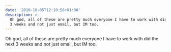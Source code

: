 ```yaml
---
date: '2010-10-05T12:10:56+01:00'
description: >-
  Oh god, all of these are pretty much everyone I have to work with did the next
  3 weeks and not just email, but IM too.
---
```

Oh god, all of these are pretty much everyone I have to work with did the next 3 weeks and not just email, but IM too. 
